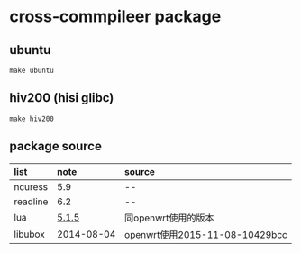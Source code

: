 # cross-commpileer package

## ubuntu 

```
make ubuntu
```

## hiv200 (hisi glibc)

```
make hiv200
```

## package source

list | note | source |
:----|:--------|:------|
ncuress | 5.9 | -- |
readline | 6.2 | -- |
lua  | [5.1.5][1] |  同openwrt使用的版本 |
libubox | 2014-08-04 | openwrt使用2015-11-08-10429bcc |


[1]:https://www.lua.org/ftp/lua-5.1.5.tar.gz